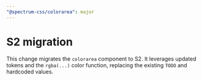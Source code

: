```yaml
---
"@spectrum-css/colorarea": major
---
```


# S2 migration

This change migrates the `colorarea` component to S2. It leverages updated tokens and the `rgba(...)` color function, replacing the existing `TODO` and hardcoded values.

